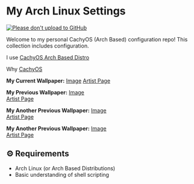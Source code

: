 # My Arch Linux Settings

[![Please don't upload to GitHub](https://nogithub.codeberg.page/badge-sq.svg)](https://nogithub.codeberg.page)

Welcome to my personal CachyOS (Arch Based) configuration repo! This collection includes configuration.

I use [CachyOS Arch Based Distro](https://cachyos.org)

Why [CachyOS](https://wiki.cachyos.org/cachyos_basic/why_cachyos)

**My Current Wallpaper:**
[Image](https://konachan.net/jpeg/f2fd47cd85be915f6bdf9b05102f26c2/Konachan.com%20-%20393137%20bow%20garter%20headband%20honkai_impact%20honkai_%28series%29%20long_hair%20magic%20msyg2258%20purple_hair%20shirt%20sirin%20skirt%20yellow_eyes.jpg)
[Artist Page](https://www.miyoushe.com/bh3/article/53182942)

**My Previous Wallpaper:**
[Image](https://konachan.net/image/c2e0c78a7a91c61a52f0c7e4ef8465f5/Konachan.com%20-%20390509%20blue_eyes%20blue_hair%20chain%20choker%20elbow_gloves%20garter%20gloves%20hat%20kneehighs%20kyaroru%20navel%20necklace%20reflection%20short_hair%20skirt%20twintails%20water.png)  
[Artist Page](https://konachan.net/post/show/390509)

**My Another Previous Wallpaper:**
[Image](https://konachan.net/image/ef4797a7b2510e919b6932586a09f681/Konachan.com%20-%20392234%20aliasing%20bubbles%20close%20dark%20hat%20long_hair%20original%20sika%20underwater%20water%20white_hair.png)  
[Artist Page](https://www.pixiv.net/en/artworks/133584744)

**My Another Previous Wallpaper:**
[Image](https://konachan.net/image/209fe3aff1b71ccb3f6bf1383eb21e57/Konachan.com%20-%20390997%20animal%20blush%20bow%20brown_hair%20clouds%20dress%20fang%20fox%20foxgirl%20halo%20kuda_izuna%20miku_rasha%20orange_eyes%20pantyhose%20ponytail%20scarf%20short_hair%20sky%20snow%20tail.png)  
[Artist Page](https://www.pixiv.net/en/artworks/132120571)

## ⚙️ Requirements

- Arch Linux (or Arch Based Distributions)
- Basic understanding of shell scripting
